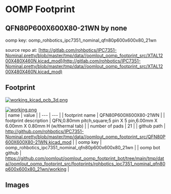 # OOMP Footprint  
## QFN80P600X600X80-21WN  by none  
  
oomp key: oomp_rohbotics_ipc7351_nominal_qfn80p600x600x80_21wn  
  
source repo at: [http://gitlab.com/rohbotics/IPC7351-Nominal.pretty/blob/master/tmp/data//oomlout_oomp_footprint_src/XTAL1200X480X460N.kicad_mod](http://gitlab.com/rohbotics/IPC7351-Nominal.pretty/blob/master/tmp/data//oomlout_oomp_footprint_src/XTAL1200X480X460N.kicad_mod)  
## Footprint  
  
[![working_kicad_pcb_3d.png](working_kicad_pcb_3d_600.png)](working_kicad_pcb_3d.png)  
  
[![working.png](working_600.png)](working.png)  
| name | value | 
| --- | --- | 
| footprint name | QFN80P600X600X80-21WN | 
| footprint description | QFN,0.80mm pitch,square;5 pin X 5 pin,6.00mm X 6.00mm X 0.80mm H (w/thermal tab) | 
| number of pads | 21 | 
| github path | http://github.com/rohbotics/IPC7351-Nominal.pretty/blob/master/tmp/data//oomlout_oomp_footprint_src/QFN80P600X600X80-21WN.kicad_mod | 
| oomp key | oomp_rohbotics_ipc7351_nominal_qfn80p600x600x80_21wn | 
| oomp bot github | https://github.com/oomlout/oomlout_oomp_footprint_bot/tree/main/tmp/data//oomlout_oomp_footprint_src/footprints/rohbotics_ipc7351_nominal_qfn80p600x600x80_21wn/working | 
## Images  
